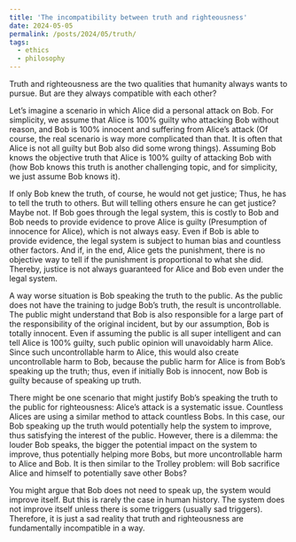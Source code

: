 ```yaml
---
title: 'The incompatibility between truth and righteousness'
date: 2024-05-05
permalink: /posts/2024/05/truth/
tags:
  - ethics
  - philosophy
---
```


Truth and righteousness are the two qualities that humanity always wants to pursue. But are they always compatible with each other? 

Let’s imagine a scenario in which Alice did a personal attack on Bob. For simplicity, we assume that Alice is 100% guilty who attacking Bob without reason, and Bob is 100% innocent and suffering from Alice’s attack (Of course, the real scenario is way more complicated than that. It is often that Alice is not all guilty but Bob also did some wrong things). Assuming Bob knows the objective truth that Alice is 100% guilty of attacking Bob with (how Bob knows this truth is another challenging topic, and for simplicity, we just assume Bob knows it).

If only Bob knew the truth, of course, he would not get justice; Thus, he has to tell the truth to others. But will telling others ensure he can get justice? Maybe not. If Bob goes through the legal system, this is costly to Bob and Bob needs to provide evidence to prove Alice is guilty (Presumption of innocence for Alice), which is not always easy. Even if Bob is able to provide evidence, the legal system is subject to human bias and countless other factors. And if, in the end, Alice gets the punishment, there is no objective way to tell if the punishment is proportional to what she did. Thereby, justice is not always guaranteed for Alice and Bob even under the legal system. 

A way worse situation is Bob speaking the truth to the public. As the public does not have the training to judge Bob’s truth, the result is uncontrollable. The public might understand that Bob is also responsible for a large part of the responsibility of the original incident, but by our assumption, Bob is totally innocent. Even if assuming the public is all super intelligent and can tell Alice is 100% guilty, such public opinion will unavoidably harm Alice. Since such uncontrollable harm to Alice, this would also create uncontrollable harm to Bob, because the public harm for Alice is from Bob’s speaking up the truth; thus, even if initially Bob is innocent, now Bob is guilty because of speaking up truth. 

There might be one scenario that might justify Bob’s speaking the truth to the public for righteousness: Alice’s attack is a systematic issue. Countless Alices are using a similar method to attack countless Bobs. In this case, our Bob speaking up the truth would potentially help the system to improve, thus satisfying the interest of the public. However, there is a dilemma: the louder Bob speaks, the bigger the potential impact on the system to improve, thus potentially helping more Bobs, but more uncontrollable harm to Alice and Bob. It is then similar to the Trolley problem: will Bob sacrifice Alice and himself to potentially save other Bobs? 

You might argue that Bob does not need to speak up, the system would improve itself. But this is rarely the case in human history. The system does not improve itself unless there is some triggers (usually sad triggers). Therefore, it is just a sad reality that truth and righteousness are fundamentally incompatible in a way. 
